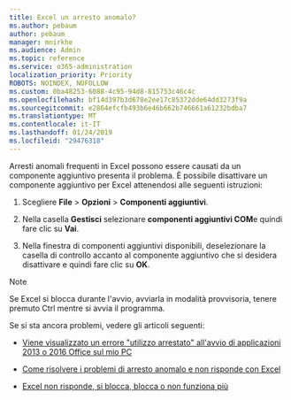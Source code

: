 ```yaml
---
title: Excel un arresto anomalo?
ms.author: pebaum
author: pebaum
manager: mnirkhe
ms.audience: Admin
ms.topic: reference
ms.service: o365-administration
localization_priority: Priority
ROBOTS: NOINDEX, NOFOLLOW
ms.custom: 0ba48253-6088-4c95-94d8-815753c46c4c
ms.openlocfilehash: bf14d397b3d678e2ee17c85372dde64dd3273f9a
ms.sourcegitcommit: e2864efcfb493b6e46b662b746661a61232bdba7
ms.translationtype: MT
ms.contentlocale: it-IT
ms.lasthandoff: 01/24/2019
ms.locfileid: "29476318"
---
```

Arresti anomali frequenti in Excel possono essere causati da un componente aggiuntivo presenta il problema. È possibile disattivare un componente aggiuntivo per Excel attenendosi alle seguenti istruzioni:
  
1. Scegliere **File** \> **Opzioni** \> **Componenti aggiuntivi**.
    
2. Nella casella **Gestisci** selezionare **componenti aggiuntivi COM**e quindi fare clic su **Vai**.
    
3. Nella finestra di componenti aggiuntivi disponibili, deselezionare la casella di controllo accanto al componente aggiuntivo che si desidera disattivare e quindi fare clic su **OK**.
    
> [!NOTE]
> Se Excel si blocca durante l'avvio, avviarla in modalità provvisoria, tenere premuto Ctrl mentre si avvia il programma. 
  
Se si sta ancora problemi, vedere gli articoli seguenti:
  
- [Viene visualizzato un errore "utilizzo arrestato" all'avvio di applicazioni 2013 o 2016 Office sul mio PC](https://support.office.com/article/52bd7985-4e99-4a35-84c8-2d9b8301a2fa.aspx)
    
- [Come risolvere i problemi di arresto anomalo e non risponde con Excel](https://support.microsoft.com/en-us/help/2758592/how-to-troubleshoot-crashing-and-not-responding-issues-with-excel)
    
- [Excel non risponde, si blocca, blocca o non funziona più](https://support.office.com/article/37e7d3c9-9e84-40bf-a805-4ca6853a1ff4.aspx)
    
